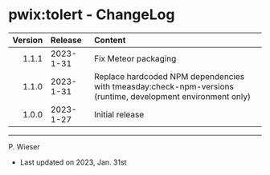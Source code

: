 # pwix:tolert - ChangeLog

| Version | Release    | Content |
| ---:    | :---       | :---    |
| 1.1.1   | 2023- 1-31 | Fix Meteor packaging |
| 1.1.0   | 2023- 1-31 | Replace hardcoded NPM dependencies with tmeasday:check-npm-versions (runtime, development environment only) |
| 1.0.0   | 2023- 1-27 | Initial release |

---
P. Wieser
- Last updated on 2023, Jan. 31st
